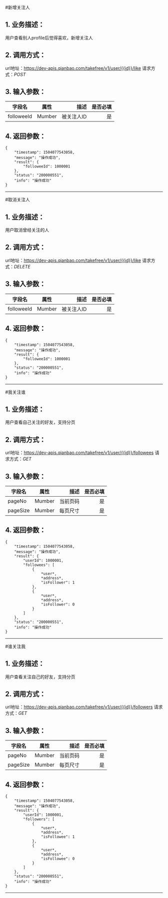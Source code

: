 #新增关注人
## 1. 业务描述：
用户查看别人profile后觉得喜欢，新增关注人

## 2. 调用方式：
url地址：https://dev-apis.qianbao.com/takefree/v1/user/{{id}}/like
请求方式：*POST*

## 3. 输入参数：
|字段名|属性|描述|是否必填|
|---------|:------:|------:|------------:|
|followeeId|Mumber|被关注人ID|是|

## 4. 返回参数：
```
{
    "timestamp": 1504077543058,
    "message": "操作成功",
    "result": {
        "followeeId": 1000001
    },
    "status": "200000551",
    "info": "操作成功"
}
```
***

#取消关注人
## 1. 业务描述：
用户取消曾经关注的人

## 2. 调用方式：
url地址：https://dev-apis.qianbao.com/takefree/v1/user/{{id}}/like
请求方式：*DELETE*

## 3. 输入参数：
|字段名|属性|描述|是否必填|
|---------|:------:|------:|------------:|
|followeeId|Mumber|被关注人ID|是|

## 4. 返回参数：
```
{
    "timestamp": 1504077543058,
    "message": "操作成功",
    "result": {
        "followeeId": 1000001
    },
    "status": "200000551",
    "info": "操作成功"
}
```
***

#我关注谁
## 1. 业务描述：
用户查看自己关注的好友，支持分页

## 2. 调用方式：
url地址：https://dev-apis.qianbao.com/takefree/v1/user/{{id}}/followees
请求方式：*GET*

## 3. 输入参数：
|字段名|属性|描述|是否必填|
|---------|:------:|------:|------------:|
|pageNo|Mumber|当前页码|是|
|pageSize|Mumber|每页尺寸|是|

## 4. 返回参数：
```
{
    "timestamp": 1504077543058,
    "message": "操作成功",
    "result": {
        "userId": 1000001,
        "followees": [
            {
                *user*,
                *address*,
                "isFollower": 1
            },
            {
                *user*,
                *address*,
                "isFollower": 0
            }
        ]
    },
    "status": "200000551",
    "info": "操作成功"
}
```
***

#谁关注我
## 1. 业务描述：
用户查看关注自己的好友，支持分页

## 2. 调用方式：
url地址：https://dev-apis.qianbao.com/takefree/v1/user/{{id}}/followers
请求方式：*GET*

## 3. 输入参数：
|字段名|属性|描述|是否必填|
|---------|:------:|------:|------------:|
|pageNo|Mumber|当前页码|是|
|pageSize|Mumber|每页尺寸|是|

## 4. 返回参数：
```
{
    "timestamp": 1504077543058,
    "message": "操作成功",
    "result": {
        "userId": 1000001,
        "followers": [
            {
                *user*,
                *address*,
                "isFollowee": 1
            },
            {
                *user*,
                *address*,
                "isFollowee": 0
            }
        ]
    },
    "status": "200000551",
    "info": "操作成功"
}
```
***